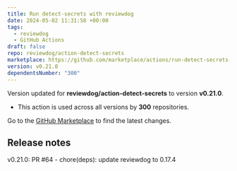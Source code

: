 ```yaml
---
title: Run detect-secrets with reviewdog
date: 2024-05-02 11:31:58 +00:00
tags:
  - reviewdog
  - GitHub Actions
draft: false
repo: reviewdog/action-detect-secrets
marketplace: https://github.com/marketplace/actions/run-detect-secrets-with-reviewdog
version: v0.21.0
dependentsNumber: "300"
---
```



Version updated for **reviewdog/action-detect-secrets** to version **v0.21.0**.
- This action is used across all versions by **300** repositories.

Go to the [GitHub Marketplace](https://github.com/marketplace/actions/run-detect-secrets-with-reviewdog) to find the latest changes.

## Release notes

v0.21.0: PR #64 - chore(deps): update reviewdog to 0.17.4
